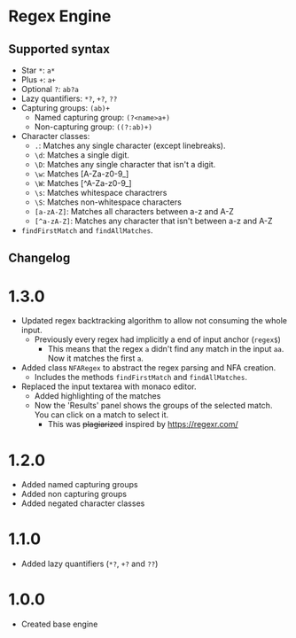 # Regex Engine

## Supported syntax
* Star `*`: `a*`
* Plus `+`: `a+`
* Optional `?`: `ab?a`
* Lazy quantifiers: `*?`, `+?`, `??`
* Capturing groups: `(ab)+`
    * Named capturing group: `(?<name>a+)`
    * Non-capturing group: `((?:ab)+)` 
* Character classes:
    * `.`: Matches any single character (except linebreaks).
    * `\d`: Matches a single digit.
    * `\D`: Matches any single character that isn't a digit.
    * `\w`: Matches [A-Za-z0-9_]
    * `\W`: Matches [^A-Za-z0-9_] 
    * `\s`: Matches whitespace charactrers
    * `\S`: Matches non-whitespace characters
    * `[a-zA-Z]`: Matches all characters between a-z and A-Z
    * `[^a-zA-Z]`: Matches any character that isn't between a-z and A-Z
* `findFirstMatch` and `findAllMatches`.

## Changelog
# 1.3.0
* Updated regex backtracking algorithm to allow not consuming the whole input.
    * Previously every regex had implicitly a end of input anchor (`regex$`)
        * This means that the regex `a` didn't find any match in the input `aa`. Now it matches the first `a`.
* Added class `NFARegex` to abstract the regex parsing and NFA creation.
    * Includes the methods `findFirstMatch` and `findAllMatches`.
* Replaced the input textarea with monaco editor. 
    * Added highlighting of the matches
    * Now the 'Results' panel shows the groups of the selected match. You can click on a match to select it.
        * This was ~~plagiarized~~ inspired by https://regexr.com/
# 1.2.0
* Added named capturing groups
* Added non capturing groups
* Added negated character classes
# 1.1.0
* Added lazy quantifiers (`*?`, `+?` and `??`)

# 1.0.0
* Created base engine
